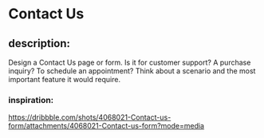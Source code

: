# Contact Us

## description:
Design a Contact Us page or form. Is it for customer support? A purchase inquiry? To schedule an appointment? Think about a scenario and the most important feature it would require. 

### inspiration:

https://dribbble.com/shots/4068021-Contact-us-form/attachments/4068021-Contact-us-form?mode=media